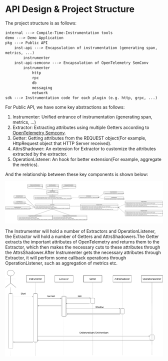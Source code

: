 # API Design & Project Structure

The project structure is as follows:

```
internal ---> Compile-Time-Instrumentation tools
demo ---> Demo Application
pkg ---> Public API
    inst-api ---> Encapsulation of instrumentation (generating span, metrics, ...)
        instrumenter
    inst-api-semconv ---> Encapsulation of OpenTelemetry SemConv
        instrumenter
            http
            rpc
            db
            messaging
            network
sdk ---> Instrumentation code for each plugin (e.g. http, grpc, ...)
```
For Public API, we have some key abstractions as follows:
1. Instrumenter: Unified entrance of instrumentation (generating span, metrics, ...)
2. Extractor: Extracting attributes using multiple Getters according to [OpenTelemetry Semconv](https://opentelemetry.io/docs/specs/semconv/).
3. Getter: Getting attributes from the REQUEST object(For example, HttpRequest object that HTTP Server received).
4. AttrsShadower: An extension for Extractor to customize the attributes extracted by the extractor.
5. OperationListener: An hook for better extension(For example, aggregate the metrics).

And the relationship between these key components is shown below:

![Public API](./assets/public_api_design.png)

The Instrumenter will hold a number of Extractors and OperationListener, the Extractor will hold a number of Getters
and AttrsShadowers.The Getter extracts the important attributes of OpenTelemetry and returns them to the Extractor,
which then makes the necessary cuts to these attributes through the AttrsShadower.After Instrumenter gets the necessary
attributes through Extractor, it will perform some callback operations through OperationListener, such as aggregation
of metrics etc.

![API Workflow](./assets/api_workflow.png)
